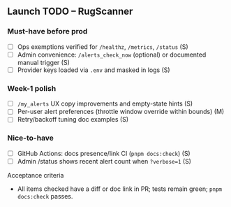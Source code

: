 ## Launch TODO – RugScanner

### Must-have before prod
- [ ] Ops exemptions verified for `/healthz`, `/metrics`, `/status` (S)
- [ ] Admin convenience: `/alerts_check_now` (optional) or documented manual trigger (S)
- [ ] Provider keys loaded via `.env` and masked in logs (S)

### Week-1 polish
- [ ] `/my_alerts` UX copy improvements and empty-state hints (S)
- [ ] Per-user alert preferences (throttle window override within bounds) (M)
- [ ] Retry/backoff tuning doc examples (S)

### Nice-to-have
- [ ] GitHub Actions: docs presence/link CI (`pnpm docs:check`) (S)
- [ ] Admin /status shows recent alert count when `?verbose=1` (S)

Acceptance criteria
- All items checked have a diff or doc link in PR; tests remain green; `pnpm docs:check` passes.


